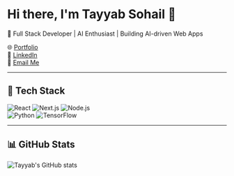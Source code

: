 # Hi there, I'm Tayyab Sohail 👋  

🚀 Full Stack Developer | AI Enthusiast | Building AI-driven Web Apps  

🌐 [Portfolio](https://tayyab-portfolio-chi.vercel.app)  
💼 [LinkedIn](https://www.linkedin.com/in/muhammad-tayyab-sohail/)  
📧 [Email Me](mailto:m.tayyabsohail614@gmail.com)  

---

## 🔧 Tech Stack
![React](https://img.shields.io/badge/-React-61DAFB?style=flat&logo=react&logoColor=000) 
![Next.js](https://img.shields.io/badge/-Next.js-000000?style=flat&logo=next.js) 
![Node.js](https://img.shields.io/badge/-Node.js-339933?style=flat&logo=node.js&logoColor=fff)  
![Python](https://img.shields.io/badge/-Python-3776AB?style=flat&logo=python&logoColor=fff) 
![TensorFlow](https://img.shields.io/badge/-TensorFlow-FF6F00?style=flat&logo=tensorflow&logoColor=fff)

---

## 📊 GitHub Stats
![Tayyab's GitHub stats](https://github-readme-stats.vercel.app/api?username=TayyabSohail&show_icons=true&theme=radical)  
